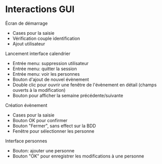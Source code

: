 # Interactions GUI

Écran de démarrage

  * Cases pour la saisie
  * Vérification couple identification
  * Ajout utilisateur

Lancement interface calendrier

  * Entrée menu: suppression utilisateur
  * Entrée menu: quitter la session
  * Entrée menu: voir les personnes
  * Bouton d'ajout de nouvel évènement
  * Double clic pour ouvrir une fenêtre de l'évènement en détail (champs ouverts à la modification)
  * Bouton pour afficher la semaine précédente/suivante

Création évènement

  * Cases pour la saisie
  * Bouton OK pour confirmer
  * Bouton "Fermer", sans effect sur la BDD
  * Fenêtre pour sélectionner les personne

Interface personnes

  * Bouton: ajouter une personne
  * Bouton "OK" pour enregistrer les modifications à une personne
